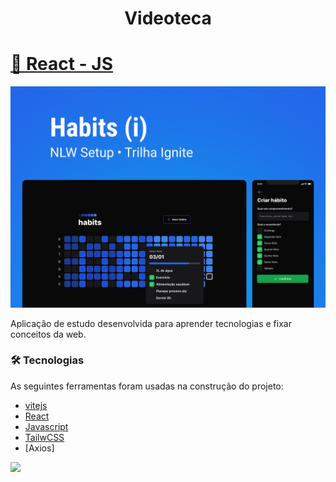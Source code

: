 <h1 align="center">Videoteca</h1>

<h1>
    <a href="https://pt-br.reactjs.org/">🔗 React - JS</a>
</h1>

![](https://github.com/LivioAlvarenga/Nlw-Setup/raw/master/files/cover.png?raw=true)
<p>Aplicação de estudo desenvolvida para aprender tecnologias e fixar conceitos da web.</p>


### 🛠 Tecnologias

As seguintes ferramentas foram usadas na construção do projeto:
- [vitejs](https://vitejs.dev/)
- [React](https://pt-br.reactjs.org/)
- [Javascript](https://www.javascript.com/)
- [TailwCSS](https://tailwindcss.com/)
- [Axios]

![](https://github.com/huri3l/videoteca/blob/main/images/homepage_novideo.png)
